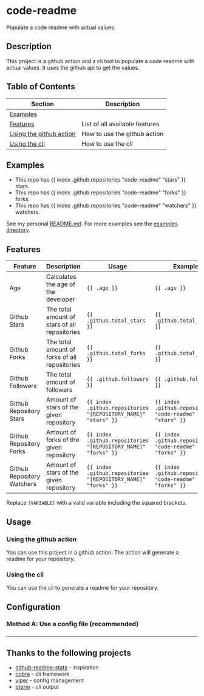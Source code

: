# code-readme

Populate a code readme with actual values.

## Description

This project is a github action and a cli tool to populate a code readme with actual values. It uses the github api to get the values.

## Table of Contents

| Section | Description |
| --- | --- |
| [Examples](#examples) |  |
| [Features](#features) | List of all available features |
| [Using the github action](#using-the-github-action) | How to use the github action |
| [Using the cli](#using-the-cli) | How to use the cli |


## Examples

- This repo has {{ index .github.repositories "code-readme" "stars" }} stars.
- This repo has {{ index .github.repositories "code-readme" "forks" }} forks.
- This repo has {{ index .github.repositories "code-readme" "watchers" }} watchers.

See my personal [README.md](https://github.com/ngoldack/ngoldack/blob/main/README.md).
For more examples see the [examples directory](https://github.com/ngoldack/code-readme/tree/main/example).

## Features

| Feature | Description | Usage | Example |
| --- | --- | --- | --- |
| Age | Calculates the age of the developer | `{{ .age }}` | `{{ .age }}` |
| Github Stars | The total amount of stars of all repositories | `{{ .github.total_stars }}` | `{{ .github.total_stars }}` |
| Github Forks | The total amount of forks of all repositories | `{{ .github.total_forks }}` | `{{ .github.total_forks }}` |
| Github Followers | The total amount of followers | `{{ .github.followers }}` | `{{ .github.followers }}` |
| Github Repository Stars | Amount of stars of the given repository | `{{ index .github.repositories "[REPOSITORY_NAME]" "stars" }}` | `{{ index .github.repositories "code-readme" "stars" }}` |
| Github Repository Forks | Amount of forks of the given repository  | `{{ index .github.repositories "[REPOSITORY_NAME]" "forks" }}` | `{{ index .github.repositories "code-readme" "forks" }}` |
| Github Repository Watchers | Amount of stars of the given repository | `{{ index .github.repositories "[REPOSITORY_NAME]" "forks" }}` | `{{ index .github.repositories "code-readme" "forks" }}` |

Replace `[VARIABLE]` with a valid variable including the squared brackets.

## Usage

### Using the github action

You can use this project in a github action. The action will generate a readme for your repository.

### Using the cli

You can use the cli to generate a readme for your repository.


## Configuration

### Method A: Use a config file (recommended)

### 

---

## Thanks to the following projects

- [github-readme-stats](https://github.com/anuraghazra/github-readme-stats) - inspiration
- [cobra](https://github.com/spf13/cobra) - cli framework
- [viper](https://github.com/spf13/viper) - config management
- [pterm](https://github.com/pterm/pterm) - cli output